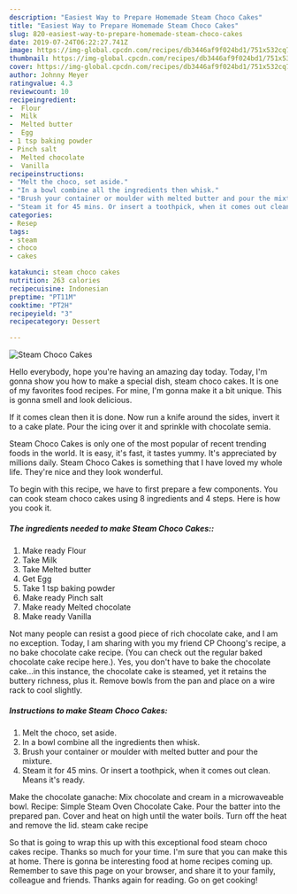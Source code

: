 ```yaml
---
description: "Easiest Way to Prepare Homemade Steam Choco Cakes"
title: "Easiest Way to Prepare Homemade Steam Choco Cakes"
slug: 820-easiest-way-to-prepare-homemade-steam-choco-cakes
date: 2019-07-24T06:22:27.741Z
image: https://img-global.cpcdn.com/recipes/db3446af9f024bd1/751x532cq70/steam-choco-cakes-recipe-main-photo.jpg
thumbnail: https://img-global.cpcdn.com/recipes/db3446af9f024bd1/751x532cq70/steam-choco-cakes-recipe-main-photo.jpg
cover: https://img-global.cpcdn.com/recipes/db3446af9f024bd1/751x532cq70/steam-choco-cakes-recipe-main-photo.jpg
author: Johnny Meyer
ratingvalue: 4.3
reviewcount: 10
recipeingredient:
-  Flour
-  Milk
-  Melted butter
-  Egg
- 1 tsp baking powder
- Pinch salt
-  Melted chocolate
-  Vanilla
recipeinstructions:
- "Melt the choco, set aside."
- "In a bowl combine all the ingredients then whisk."
- "Brush your container or moulder with melted butter and pour the mixture."
- "Steam it for 45 mins. Or insert a toothpick, when it comes out clean. Means it&#39;s ready."
categories:
- Resep
tags:
- steam
- choco
- cakes

katakunci: steam choco cakes
nutrition: 263 calories
recipecuisine: Indonesian
preptime: "PT11M"
cooktime: "PT2H"
recipeyield: "3"
recipecategory: Dessert

---
```



![Steam Choco Cakes](https://img-global.cpcdn.com/recipes/db3446af9f024bd1/751x532cq70/steam-choco-cakes-recipe-main-photo.jpg)

Hello everybody, hope you're having an amazing day today. Today, I'm gonna show you how to make a special dish, steam choco cakes. It is one of my favorites food recipes. For mine, I'm gonna make it a bit unique. This is gonna smell and look delicious.

If it comes clean then it is done. Now run a knife around the sides, invert it to a cake plate. Pour the icing over it and sprinkle with chocolate semia.

Steam Choco Cakes is only one of the most popular of recent trending foods in the world. It is easy, it's fast, it tastes yummy. It's appreciated by millions daily. Steam Choco Cakes is something that I have loved my whole life. They're nice and they look wonderful.


To begin with this recipe, we have to first prepare a few components. You can cook steam choco cakes using 8 ingredients and 4 steps. Here is how you cook it.

##### The ingredients needed to make Steam Choco Cakes::

1. Make ready  Flour
1. Take  Milk
1. Take  Melted butter
1. Get  Egg
1. Take 1 tsp baking powder
1. Make ready Pinch salt
1. Make ready  Melted chocolate
1. Make ready  Vanilla


Not many people can resist a good piece of rich chocolate cake, and I am no exception. Today, I am sharing with you my friend CP Choong&#39;s recipe, a no bake chocolate cake recipe. (You can check out the regular baked chocolate cake recipe here.). Yes, you don&#39;t have to bake the chocolate cake…in this instance, the chocolate cake is steamed, yet it retains the buttery richness, plus it. Remove bowls from the pan and place on a wire rack to cool slightly. 

##### Instructions to make Steam Choco Cakes:

1. Melt the choco, set aside.
1. In a bowl combine all the ingredients then whisk.
1. Brush your container or moulder with melted butter and pour the mixture.
1. Steam it for 45 mins. Or insert a toothpick, when it comes out clean. Means it&#39;s ready.


Make the chocolate ganache: Mix chocolate and cream in a microwaveable bowl. Recipe: Simple Steam Oven Chocolate Cake. Pour the batter into the prepared pan. Cover and heat on high until the water boils. Turn off the heat and remove the lid. steam cake recipe 

So that is going to wrap this up with this exceptional food steam choco cakes recipe. Thanks so much for your time. I'm sure that you can make this at home. There is gonna be interesting food at home recipes coming up. Remember to save this page on your browser, and share it to your family, colleague and friends. Thanks again for reading. Go on get cooking!
